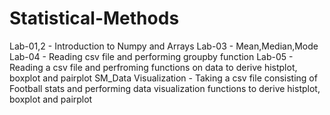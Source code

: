 # Statistical-Methods
Lab-01,2 - Introduction to Numpy and Arrays
Lab-03 - Mean,Median,Mode
Lab-04 - Reading csv file and performing groupby function
Lab-05 - Reading a csv file and perfroming functions on data to derive histplot, boxplot and pairplot
SM_Data Visualization - Taking a csv file consisting of Football stats and performing data visualization functions to derive histplot, boxplot and pairplot
